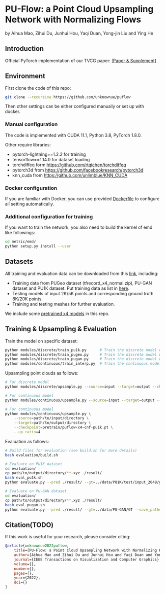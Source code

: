 # PU-Flow: a Point Cloud Upsampling Network with Normalizing Flows

by Aihua Mao, Zihui Du, Junhui Hou, Yaqi Duan, Yong-jin Liu and Ying He

## Introduction

Official PyTorch implementation of our TVCG paper: [[Paper & Supplement]](https://arxiv.org/abs/2107.05893)

## Environment

First clone the code of this repo:

```bash
git clone --recursive https://github.com/unknownue/puflow
```

Then other settings can be either configured manually or set up with docker.

### Manual configuration

The code is implemented with CUDA 11.1, Python 3.8, PyTorch 1.8.0.

Other require libraries:

- pytorch-lightning==1.2.2 for training
- tensorflow==1.14.0 for dataset loading
- torchdiffeq form https://github.com/rtqichen/torchdiffeq
- pytorch3d from https://github.com/facebookresearch/pytorch3d
- knn_cuda from https://github.com/unlimblue/KNN_CUDA

### Docker configuration

If you are familiar with Docker, you can use provided [Dockerfile](docker/Dockerfile) to configure all setting automatically.

### Additional configuration for training

If you want to train the network, you also need to build the kernel of emd like followings:

```bash
cd metric/emd/
python setup.py install --user
```

## Datasets

All training and evaluation data can be downloaded from this [link](https://drive.google.com/drive/folders/1jaKC-bF0yfwpdxfRtuhoQLMhCjiMVPiz?usp=sharing), including:

- Training data from PUGeo dataset (tfrecord_x4_normal.zip), PU-GAN dataset and PU1K dataset. Put training data as list in [here](data/filelist.txt).
- Testing models of input 2K/5K points and corresponding ground truth 8K/20K points.
- Training and testing meshes for further evaluation.

We include some [pretrained x4 models](pretrain/) in this repo.

## Training & Upsampling & Evaluation

Train the model on specific dataset:

```bash
python modules/discrete/train_pu1k.py      # Train the discrete model on PU1K Dataset
python modules/discrete/train_pugeo.py     # Train the discrete model on PUGeo Dataset
python modules/discrete/train_pugan.py     # Train the discrete model on PU-GAN Dataset
python modules/continuous/train_interp.py  # Train the continuous model on PU1K Dataset
```

Upsampling point clouds as follows:

```bash
# For discrete model
python modules/discrete/upsample.py --source=input --target=output --checkpoint=pretrain/puflow-x4-pugeo.pt --up_ratio=4

# For continuous model
python modules/continuous/upsample.py --source=input --target=output --checkpoint=pretrain/puflow-x4-cnf-pu1k.pt --up_ratio=4

# For continuous model
python modules/continuous/upsample.py \
    --source=path/to/input/directory \
    --target=path/to/output/directory \
    --checkpoint=pretrain/puflow-x4-cnf-pu1k.pt \
    --up_ratio=4
```

Evaluation as follows:

```bash
# Build files for evaluation (see build.sh for more details)
bash evaluation/build.sh

# Evaluate on PU1K dataset
cd evaluation/
cp path/to/output/directory/**.xyz ./result/
bash eval_pu1k.sh
python evaluate.py --pred ./result/ --gt=../data/PU1K/test/input_2048/gt_8192 --save_path=./result/

# Evaluate on PU-GAN dataset
cd evaluation/
cp path/to/output/directory/**.xyz ./result/
bash eval_pugan.sh
python evaluate.py --pred ./result/ --gt=../data/PU-GAN/GT --save_path=./result/
```

## Citation(TODO)

If this work is useful for your research, please consider citing:

```bibtex
@article{unknownue2022puflow,
    title={PU-Flow: a Point Cloud Upsampling Network with Normalizing Flows},
    author={Aihua Mao and Zihui Du and Junhui Hou and Yaqi Duan and Yong-jin Liu and Ying He},
    journal={IEEE Transactions on Visualization and Computer Graphics},
    volume={},
    number={},
    pages={},
    year={2022},
    doi={}
}
```
